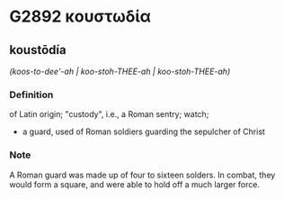 # G2892 κουστωδία

## koustōdía

_(koos-to-dee'-ah | koo-stoh-THEE-ah | koo-stoh-THEE-ah)_

### Definition

of Latin origin; "custody", i.e., a Roman sentry; watch; 

- a guard, used of Roman soldiers guarding the sepulcher of Christ

### Note

A Roman guard was made up of four to sixteen solders. In combat, they would form a square, and were able to hold off a much larger force.
